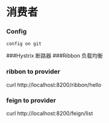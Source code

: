 消费者
============
### Config
	config on git
###Hystrix
	断路器
###Ribbon
	负载均衡

### ribbon to provider 
curl http://localhost:8200/ribbon/hello

### feign to provider 
curl http://localhost:8200/feign/list
